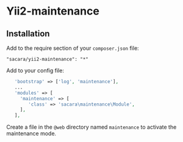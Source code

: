 Yii2-maintenance
================

Installation
------------

Add to the require section of your `composer.json` file:
```
"sacara/yii2-maintenance": "*"
```

Add to your config file:
```php
   'bootstrap' => ['log', 'maintenance'],
   ...
   'modules' => [
     'maintenance' => [
        'class' => 'sacara\maintenance\Module',
     ],
   ],
```

Create a file in the `@web` directory named `maintenance` to activate the maintenance mode.